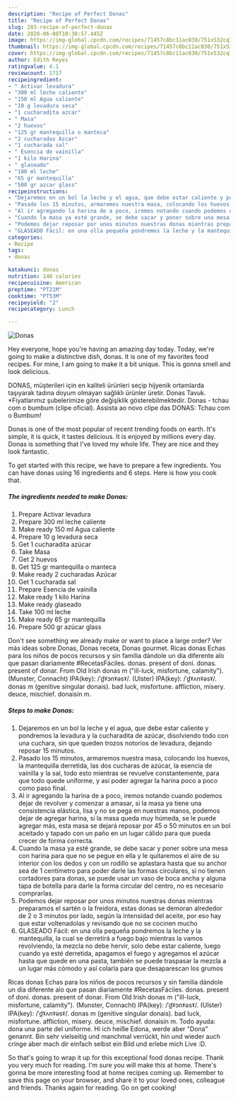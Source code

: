 ```yaml
---
description: "Recipe of Perfect Donas"
title: "Recipe of Perfect Donas"
slug: 283-recipe-of-perfect-donas
date: 2020-06-08T10:38:57.445Z
image: https://img-global.cpcdn.com/recipes/71457c8bc11ac030/751x532cq70/donas-foto-principal.jpg
thumbnail: https://img-global.cpcdn.com/recipes/71457c8bc11ac030/751x532cq70/donas-foto-principal.jpg
cover: https://img-global.cpcdn.com/recipes/71457c8bc11ac030/751x532cq70/donas-foto-principal.jpg
author: Edith Reyes
ratingvalue: 4.1
reviewcount: 1717
recipeingredient:
- " Activar levadura"
- "300 ml leche caliente"
- "150 ml Agua caliente"
- "10 g levadura seca"
- "1 cucharadita azcar"
- " Masa"
- "2 huevos"
- "125 gr mantequilla o manteca"
- "2 cucharadas Azcar"
- "1 cucharada sal"
- " Esencia de vainilla"
- "1 kilo Harina"
- " glaseado"
- "100 ml leche"
- "65 gr mantequilla"
- "500 gr azcar glass"
recipeinstructions:
- "Dejaremos en un bol la leche y el agua, que debe estar caliente y pondremos la levadura y la cucharadita de azúcar, disolviendo todo con una cuchara, sin que queden trozos notorios de levadura, dejando reposar 15 minutos."
- "Pasado los 15 minutos, armaremos nuestra masa, colocando los huevos, la mantequilla derretida, las dos cucharas de azúcar, la esencia de vainilla y la sal, todo esto mientras se revuelve constantemente, para que todo quede uniforme, y así poder agregar la harina poco a poco como paso final."
- "Al ir agregando la harina de a poco, iremos notando cuando podemos dejar de revolver y comenzar a amasar, si la masa ya tiene una consistencia elástica, lisa y no se pega en nuestras manos, podemos dejar de agregar harina, si la masa queda muy húmeda, se le puede agregar más, esta masa se dejará reposar por 45 o 50 minutos en un bol aceitado y tapado con un paño en un lugar cálido para que pueda crecer de forma correcta."
- "Cuando la masa ya esté grande, se debe sacar y poner sobre una mesa con harina para que no se pegue en ella y le quitaremos el aire de su interior con los dedos y con un rodillo se aplastara hasta que su anchor sea de 1 centímetro para poder darle las formas circulares, si no tienen cortadores para donas, se puede usar un vaso de boca ancha y alguna tapa de botella para darle la forma circular del centro, no es necesario comprarlas."
- "Podemos dejar reposar por unos minutos nuestras donas mientras preparamos el sartén o la freidora, estas donas se demoran alrededor de 2 o 3 minutos por lado, según la intensidad del aceite, por eso hay que estar voltenadolas y revisando que no se cocinen mucho"
- "GLASEADO Fácil: en una olla pequeña pondremos la leche y la mantequilla, la cual se derretirá a fuego bajo mientras la vamos revolviendo, la mezcla no debe hervir, solo debe estar caliente, luego cuando ya esté derretida, apagamos el fuego y agregamos el azúcar hasta que quede en una pasta, también se puede traspasar la mezcla a un lugar más cómodo y así colarla para que desaparescan los grumos"
categories:
- Recipe
tags:
- donas

katakunci: donas 
nutrition: 148 calories
recipecuisine: American
preptime: "PT21M"
cooktime: "PT53M"
recipeyield: "2"
recipecategory: Lunch

---
```



![Donas](https://img-global.cpcdn.com/recipes/71457c8bc11ac030/751x532cq70/donas-foto-principal.jpg)

Hey everyone, hope you're having an amazing day today. Today, we're going to make a distinctive dish, donas. It is one of my favorites food recipes. For mine, I am going to make it a bit unique. This is gonna smell and look delicious.

DONAS, müşterileri için en kaliteli ürünleri seçip hijyenik ortamlarda taşıyarak tadına doyum olmayan sağlıklı ürünler üretir. Donas Tavuk. *Fiyatlarımız şubelerimize göre değişiklik gösterebilmektedir. Donas - tchau com o bumbum (clipe oficial). Assista ao novo clipe das DONAS: Tchau com o Bumbum!

Donas is one of the most popular of recent trending foods on earth. It's simple, it is quick, it tastes delicious. It is enjoyed by millions every day. Donas is something that I've loved my whole life. They are nice and they look fantastic.


To get started with this recipe, we have to prepare a few ingredients. You can have donas using 16 ingredients and 6 steps. Here is how you cook that.

<!--inarticleads1-->

##### The ingredients needed to make Donas:

1. Prepare  Activar levadura
1. Prepare 300 ml leche caliente
1. Make ready 150 ml Agua caliente
1. Prepare 10 g levadura seca
1. Get 1 cucharadita azúcar
1. Take  Masa
1. Get 2 huevos
1. Get 125 gr mantequilla o manteca
1. Make ready 2 cucharadas Azúcar
1. Get 1 cucharada sal
1. Prepare  Esencia de vainilla
1. Make ready 1 kilo Harina
1. Make ready  glaseado
1. Take 100 ml leche
1. Make ready 65 gr mantequilla
1. Prepare 500 gr azúcar glass


Don&#39;t see something we already make or want to place a large order? Ver más ideas sobre Donas, Donas receta, Donas gourmet. Ricas donas Echas para los niños de pocos recursos y sin familia dándole un dia diferente alo que pasan diariamente #RecetasFáciles. donas. present of doni. donas. present of donar. From Old Irish donas m (&#34;ill-luck, misfortune, calamity&#34;). (Munster, Connacht) IPA(key): /ˈd̪ˠɔnˠəsˠ/. (Ulster) IPA(key): /ˈd̪ˠʌnˠəsˠ/. donas m (genitive singular donais). bad luck, misfortune. affliction, misery. deuce, mischief. donaisín m. 

<!--inarticleads2-->

##### Steps to make Donas:

1. Dejaremos en un bol la leche y el agua, que debe estar caliente y pondremos la levadura y la cucharadita de azúcar, disolviendo todo con una cuchara, sin que queden trozos notorios de levadura, dejando reposar 15 minutos.
1. Pasado los 15 minutos, armaremos nuestra masa, colocando los huevos, la mantequilla derretida, las dos cucharas de azúcar, la esencia de vainilla y la sal, todo esto mientras se revuelve constantemente, para que todo quede uniforme, y así poder agregar la harina poco a poco como paso final.
1. Al ir agregando la harina de a poco, iremos notando cuando podemos dejar de revolver y comenzar a amasar, si la masa ya tiene una consistencia elástica, lisa y no se pega en nuestras manos, podemos dejar de agregar harina, si la masa queda muy húmeda, se le puede agregar más, esta masa se dejará reposar por 45 o 50 minutos en un bol aceitado y tapado con un paño en un lugar cálido para que pueda crecer de forma correcta.
1. Cuando la masa ya esté grande, se debe sacar y poner sobre una mesa con harina para que no se pegue en ella y le quitaremos el aire de su interior con los dedos y con un rodillo se aplastara hasta que su anchor sea de 1 centímetro para poder darle las formas circulares, si no tienen cortadores para donas, se puede usar un vaso de boca ancha y alguna tapa de botella para darle la forma circular del centro, no es necesario comprarlas.
1. Podemos dejar reposar por unos minutos nuestras donas mientras preparamos el sartén o la freidora, estas donas se demoran alrededor de 2 o 3 minutos por lado, según la intensidad del aceite, por eso hay que estar voltenadolas y revisando que no se cocinen mucho
1. GLASEADO Fácil: en una olla pequeña pondremos la leche y la mantequilla, la cual se derretirá a fuego bajo mientras la vamos revolviendo, la mezcla no debe hervir, solo debe estar caliente, luego cuando ya esté derretida, apagamos el fuego y agregamos el azúcar hasta que quede en una pasta, también se puede traspasar la mezcla a un lugar más cómodo y así colarla para que desaparescan los grumos


Ricas donas Echas para los niños de pocos recursos y sin familia dándole un dia diferente alo que pasan diariamente #RecetasFáciles. donas. present of doni. donas. present of donar. From Old Irish donas m (&#34;ill-luck, misfortune, calamity&#34;). (Munster, Connacht) IPA(key): /ˈd̪ˠɔnˠəsˠ/. (Ulster) IPA(key): /ˈd̪ˠʌnˠəsˠ/. donas m (genitive singular donais). bad luck, misfortune. affliction, misery. deuce, mischief. donaisín m. Todo ayuda: dona una parte del uniforme. Hi ich heiße Edona, werde aber &#34;Dona&#34; genannt. Bin sehr vielseitig und manchmal verrückt, hin und wieder auch cringe aber mach dir einfach selbst ein Bild und erlebe mich Live :D. 

So that's going to wrap it up for this exceptional food donas recipe. Thank you very much for reading. I'm sure you will make this at home. There's gonna be more interesting food at home recipes coming up. Remember to save this page on your browser, and share it to your loved ones, colleague and friends. Thanks again for reading. Go on get cooking!
